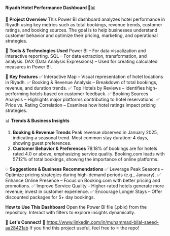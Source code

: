 **Riyadh Hotel Performance Dashboard 🏨📊**

🚀 **Project Overview**
This Power BI dashboard analyzes hotel performance in Riyadh using key metrics such as total bookings, revenue trends, customer ratings, and booking sources.
The goal is to help businesses understand customer behavior and optimize their pricing, marketing, and operational strategies.

🔧 **Tools & Technologies Used**
Power BI – For data visualization and interactive reporting.
SQL – For data extraction, transformation, and analysis.
DAX (Data Analysis Expressions) – Used for creating calculated measures in Power BI.

📌 **Key Features**
✅ Interactive Map – Visual representation of hotel locations in Riyadh.
✅ Booking & Revenue Analysis – Breakdown of total bookings, revenue, and duration trends.
✅ Top Hotels by Reviews – Identifies high-performing hotels based on customer feedback.
✅ Booking Sources Analysis – Highlights major platforms contributing to hotel reservations.
✅ Price vs. Rating Correlation – Examines how hotel ratings impact pricing strategies.

📊 **Trends & Business Insights**
1. **Booking & Revenue Trends**
Peak revenue observed in January 2025, indicating a seasonal trend.
Most common stay duration: 4 days, showing guest preferences.
2. **Customer Behavior & Preferences**
78.18% of bookings are for hotels rated 4.0 or above, emphasizing service quality.
Booking.com leads with 57.12% of total bookings, showing the importance of online platforms.

💡 **Suggestions & Business Recommendations**
✅ Leverage Peak Seasons – Optimize pricing strategies during high-demand periods (e.g., January).
✅ Enhance Online Presence – Focus on Booking.com with better pricing and promotions.
✅ Improve Service Quality – Higher-rated hotels generate more revenue; invest in customer experience.
✅ Encourage Longer Stays – Offer discounted packages for 5+ day bookings.

**How to Use This Dashboard**
Open the Power BI file (.pbix) from the repository.
Interact with filters to explore insights dynamically.

📢 **Let's Connect!**
💼 https://www.linkedin.com/in/muhammad-bilal-saeed-aa28421ab
If you find this project useful, feel free to ⭐ the repo! 



